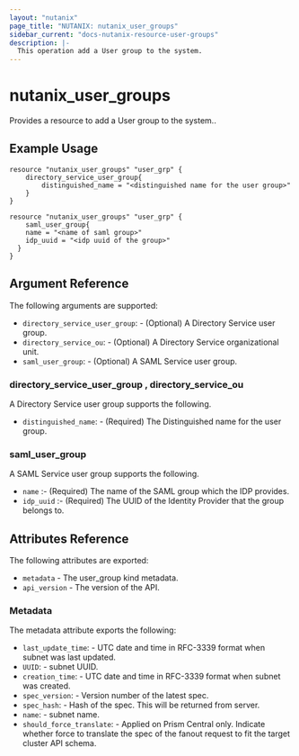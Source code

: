 ```yaml
---
layout: "nutanix"
page_title: "NUTANIX: nutanix_user_groups"
sidebar_current: "docs-nutanix-resource-user-groups"
description: |-
  This operation add a User group to the system.
---
```


# nutanix_user_groups

Provides a resource to add a User group to the system..

## Example Usage

``` hcl
resource "nutanix_user_groups" "user_grp" {
	directory_service_user_group{
		distinguished_name = "<distinguished name for the user group>"
	}
}
```


``` hcl
resource "nutanix_user_groups" "user_grp" {
	saml_user_group{
    name = "<name of saml group>"
    idp_uuid = "<idp uuid of the group>"
  }
}
```

## Argument Reference

The following arguments are supported:

* `directory_service_user_group`: - (Optional) A Directory Service user group.
* `directory_service_ou`: - (Optional) A Directory Service organizational unit.
* `saml_user_group`: - (Optional) A SAML Service user group.

### directory_service_user_group , directory_service_ou

A Directory Service user group supports the following.

* `distinguished_name`: - (Required) The Distinguished name for the user group. 

### saml_user_group

A SAML Service user group supports the following.

* `name` :- (Required) The name of the SAML group which the IDP provides. 
* `idp_uuid` :- (Required) The UUID of the Identity Provider that the group belongs to. 


## Attributes Reference

The following attributes are exported:

* `metadata` - The user_group kind metadata.
* `api_version` - The version of the API.

### Metadata

The metadata attribute exports the following:

* `last_update_time`: - UTC date and time in RFC-3339 format when subnet was last updated.
* `UUID`: - subnet UUID.
* `creation_time`: - UTC date and time in RFC-3339 format when subnet was created.
* `spec_version`: - Version number of the latest spec.
* `spec_hash`: - Hash of the spec. This will be returned from server.
* `name`: - subnet name.
* `should_force_translate`: - Applied on Prism Central only. Indicate whether force to translate the spec of the fanout request to fit the target cluster API schema.
